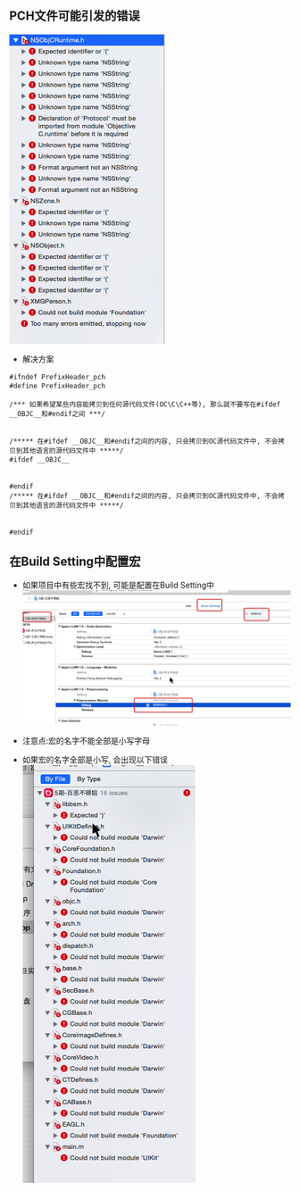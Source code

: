 ## PCH文件可能引发的错误
![image](img/Snip20151105_8.png)
- 解决方案

```objc
#ifndef PrefixHeader_pch
#define PrefixHeader_pch

/*** 如果希望某些内容能拷贝到任何源代码文件(OC\C\C++等), 那么就不要写在#ifdef __OBJC__和#endif之间 ***/


/***** 在#ifdef __OBJC__和#endif之间的内容, 只会拷贝到OC源代码文件中, 不会拷贝到其他语言的源代码文件中 *****/
#ifdef __OBJC__


#endif
/***** 在#ifdef __OBJC__和#endif之间的内容, 只会拷贝到OC源代码文件中, 不会拷贝到其他语言的源代码文件中 *****/


#endif
```

## 在Build Setting中配置宏
- 如果项目中有些宏找不到, 可能是配置在Build Setting中
![image](img/Snip20151105_9.png)

- 注意点:宏的名字不能全部是小写字母

- 如果宏的名字全部是小写, 会出现以下错误
![image](img/Snip20151105_10.png)
